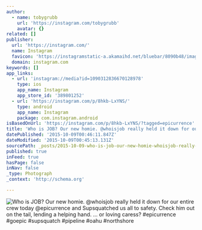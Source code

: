 ```yaml
---
author:
  - name: tobygrubb
    url: 'https://instagram.com/tobygrubb'
    avatar: {}
related: []
publisher:
  url: 'https://instagram.com/'
  name: Instagram
  favicon: 'https://instagramstatic-a.akamaihd.net/bluebar/8090b48/images/ico/favicon.ico'
  domain: instagram.com
keywords: []
app_links:
  - url: 'instagram://media?id=1090312836670128978'
    type: ios
    app_name: Instagram
    app_store_id: '389801252'
  - url: 'https://instagram.com/p/8hkb-LxYNS/'
    type: android
    app_name: Instagram
    package: com.instagram.android
isBasedOnUrl: 'https://instagram.com/p/8hkb-LxYNS/?tagged=epicurrence'
title: 'Who is JOB? Our new homie. @whoisjob really held it down for our entire crew today @epicurrence and Supsquatched us all to safety. Check him out on the tail, lending a helping hand. ... or loving caress? #epicurrence #goepic #supsquatch #pipeline #oahu #northshore'
datePublished: '2015-10-09T00:46:11.847Z'
dateModified: '2015-10-09T00:45:13.131Z'
sourcePath: _posts/2015-10-09-who-is-job-our-new-homie-whoisjob-really-held-it-down-for.md
published: true
inFeed: true
hasPage: false
inNav: false
_type: Photograph
_context: 'http://schema.org'

---
```

![Who is JOB&quest; Our new homie&period; &commat;whoisjob really held it down for our entire crew today &commat;epicurrence and Supsquatched us all to safety&period; Check him out on the tail&comma; lending a helping hand&period; &period;&period;&period; or loving caress&quest; &num;epicurrence &num;goepic &num;supsquatch &num;pipeline &num;oahu &num;northshore](https://igcdn-photos-c-a.akamaihd.net/hphotos-ak-xaf1/t51.2885-15/sh0.08/e35/p640x640/12142579_468289576689274_422004380_n.jpg)